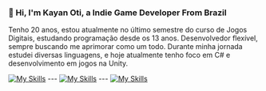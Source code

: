 ### 👋 Hi, I'm Kayan Oti, a Indie Game Developer From Brazil

<!--
**Kayan-Oti/Kayan-Oti** is a ✨ _special_ ✨ repository because its `README.md` (this file) appears on your GitHub profile.

Here are some ideas to get you started:

- 🔭 I’m currently working on ...
- 🌱 I’m currently learning ...
- 👯 I’m looking to collaborate on ...
- 🤔 I’m looking for help with ...
- 💬 Ask me about ...
- 📫 How to reach me: ...
- 😄 Pronouns: ...
- ⚡ Fun fact: ...
-->

Tenho 20 anos, estou atualmente no último semestre do curso de Jogos Digitais, estudando programação desde os 13 anos. Desenvolvedor flexível, sempre buscando me aprimorar como um todo. Durante minha jornada estudei diversas linguagens, e hoje atualmente tenho foco em C# e desenvolvimento em jogos na Unity.

[![My Skills](https://skillicons.dev/icons?i=cpp,c,java,js,css,html,react)](https://skillicons.dev) --- 
[![My Skills](https://skillicons.dev/icons?i=unity,unreal,vscode,blender)](https://skillicons.dev) ---
[![My Skills](https://skillicons.dev/icons?i=notion,github,discord)](https://skillicons.dev)
